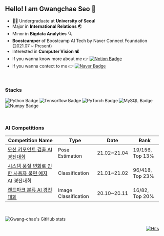 <!-- <h3 align="center"> Hello! I am Gwangchae Seo 👋</h3> -->
<!-- ## Hello! I am Gwangchae Seo 👋 -->
<!-- <div align="center"> -->
  
## Hello! I am Gwangchae Seo 👋
* 👨‍🎓 Undergraduate at **University of Seoul**
* Major in **International Relations** 🌏
* Minor in **Bigdata Analytics** 🔍
* **Boostcamper** of Boostcamp AI Tech by Naver Connect Foundation (2021.07 ~ Present)
* Interested in **Computer Vision** 📽
* If you wanna know more about me 👉 [![Notion Badge](https://img.shields.io/badge/Notion-000000?style=flat-square&logo=Notion&logoColor=white&link=https://www.notion.so/Gwangchae-Seo-10a8173b620b4e45b4f51acbc36e0419)](https://www.notion.so/Gwangchae-Seo-10a8173b620b4e45b4f51acbc36e0419)
* If you wanna contect to me 👉 [![Naver Badge](https://img.shields.io/badge/Naver-03C75A?style=flat-square&logo=Naver&logoColor=white&link=mailto:"kcseo25@naver.com"
)](mailto:"kcseo25@naver.com")
<br>

### Stacks
![Python Badge](https://img.shields.io/badge/Python-3776AB?style=flat-square&logo=Python&logoColor=white)
![Tensorflow Badge](https://img.shields.io/badge/Tensorflow-FF6F00?style=flat-square&logo=Tensorflow&logoColor=white)
![PyTorch Badge](https://img.shields.io/badge/PyTorch-EE4C2C?style=flat-square&logo=PyTorch&logoColor=white)
![MySQL Badge](https://img.shields.io/badge/MySQL-4479A1?style=flat-square&logo=MySQL&logoColor=white)
![Numpy Badge](https://img.shields.io/badge/Numpy-013243?style=flat-square&logo=Numpy&logoColor=white)

<br>

### AI Competitions
|Competition Name|Type|Date|Rank|
|--------|---|---|---|
|[모션 키포인트 검출 AI 경진대회](https://dacon.io/competitions/official/235701/overview/description)|Pose Estimation|21.02~21.04|19/156, Top 13%|
|[시스템 품질 변화로 인한 사용자 불편 예지 AI 경진대회](https://dacon.io/competitions/official/235687/overview/description)|Classification|21.01~21.02|96/418, Top 23%|
|[랜드마크 분류 AI 경진대회](https://dacon.io/competitions/official/235585/overview/description)|Image Classification|20.10~20.11|16/82, Top 20%|
<br>

![Gwang-chae's GitHub stats](https://github-readme-stats.vercel.app/api?username=Gwang-chae&show_icons=true&theme=cobalt)

<div align="right">
  
[![Hits](https://hits.seeyoufarm.com/api/count/incr/badge.svg?url=https%3A%2F%2Fgithub.com%2FGwang-chae%2FGwang-chae&count_bg=%23BA3DC8&title_bg=%23555555&icon=&icon_color=%23E7E7E7&title=hits&edge_flat=false)](https://hits.seeyoufarm.com)

</div>
<!--
**Gwang-chae/Gwang-chae** is a ✨ _special_ ✨ repository because its `README.md` (this file) appears on your GitHub profile.

Here are some ideas to get you started:

- 🔭 I’m currently working on ...
- 🌱 I’m currently learning ...
- 👯 I’m looking to collaborate on ...
- 🤔 I’m looking for help with ...
- 💬 Ask me about ...
- 📫 How to reach me: ...
- 😄 Pronouns: ...
- ⚡ Fun fact: ...
-->
